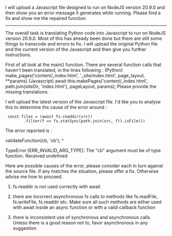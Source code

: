 I will upload a Javascript file designed to run on NodeJS version 20.9.0 and then show you an error message it generates while running. Please find a fix and show me the repaired function.

---

The overall task is translating Python code into Javascript to run on NodeJS version 20.9.0. Most of this has already been done but there are still some things to transcode and errors to fix. I will upload the original Python file and the current version of the Javascript and then give you further instructions.

First of all look at the main() function. There are several function calls that haven't been translated, in the lines following :
(Python) make_pages('content/\_index.html', '\_site/index.html',
page_layout, \*\*params)
(Javascript) await this.makePages('content/\_index.html', path.join(siteDir, 'index.html'), pageLayout, params);
Please provide the missing translations.

I will upload the latest version of the Javascript file.
I'd like you to analyse this to determine the cause of the error around :

     const files = (await fs.readdir(src))
            .filter(f => fs.statSync(path.join(src, f)).isFile())


The error reported is :

validateFunction(cb, 'cb');
^

TypeError [ERR_INVALID_ARG_TYPE]: The "cb" argument must be of type function. Received undefined

Here are possible causes of the error, please consider each in turn against the source file. If any matches the situation, please offer a fix. Otherwise advise me how to proceed.

1. fs.readdir is not used correctly with await

2. there are incorrect asynchronous fs calls to methods like fs.readFile, fs.writeFile, fs.readdir etc. Make sure all such methods are either used with await inside an async function or with a valid callback function

3. there is inconsistent use of synchronous and asynchronous calls. Unless there is a good reason not to, favor asynchronous in any suggestion
